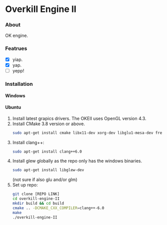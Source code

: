 # Overkill Engine II

### About
OK engine.

### Featrues
- [X] yiap.
- [X] yap.
- [ ] yepp!

### Installation
#### Windows

#### Ubuntu
1. Install latest grapics drivers. The OKEII uses OpenGL version 4.3.
1. Install CMake 3.8 version or above. 
    ```bash
    sudo apt-get install cmake libx11-dev xorg-dev libglu1-mesa-dev freeglut3-dev libglew1.5 libglew1.5-dev libglu1-mesa libglu1-mesa-dev libgl1-mesa-glx libgl1-mesa-dev
    ```
1. Install clang++:
    ```bash
    sudo apt-get install clang++6.0
    ```
1. Install glew globally as the repo only has the windows binaries. 
    ```bash
    sudo apt-get install libglew-dev
    ```
    (not sure if also glu and/or glm)
1. Set up repo:
    ```bash
    git clone [REPO LINK] 
    cd overkill-engine-II 
    mkdir build && cd build
    cmake .. -DCMAKE_CXX_COMPILER=clang++-6.0
    make
    ./overkill-engine-II
    ``` 
